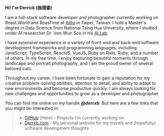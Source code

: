 **Hi! I'm Derrick (施德睿)**

I am a full-stack software developer and photographer currently working on Roast.World and RoasTime at [Aillio](https://aillio.com/) in Taipei, Taiwan. I hold a Master's degree in Data Science from National Tsing Hua University, where I studied under AI researcher Dr. Von-Wun Soo in his [AI Lab](http://ai.cs.nthu.edu.tw/).

I have extensive experience in a variety of front-end and back-end software development frameworks and programming languages, including JavaScript, TypeScript, ReactJS, VueJS, Ruby on Rails, Ruby, and a number of others. In my free time, I enjoy capturing beautiful moments through landscape and portrait photography, and I am the proud owner of several beloved cats.

Throughout my career, I have been fortunate to gain a reputation for my creative problem-solving abilities, attention to detail, and ability to adapt to new environments and become productive quickly. I am always looking for new challenges and opportunities to grow as a developer and photographer.

You can find me online on my handle **_@derrxb_**. But here are a few links that you might be interested in:
> - [GitHub](https://github.com/derrxb) [Here] - Projects I'm currently working on
> - [Derrxb.com](https://derrxb.com) - My personal website for my travels and (hopefully) software development thoughts
